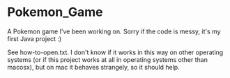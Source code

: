 # Pokemon_Game
A Pokemon game I've been working on. Sorry if the code is messy, it's my first Java project :)

See how-to-open.txt. I don't know if it works in this way on other operating systems (or if this project works at all in operating systems other than macosx), but on mac it behaves strangely, so it should help.
